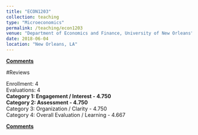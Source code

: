 ```yaml
---
title: "ECON1203"
collection: teaching
type: "Microeconomics"
permalink: /teaching/econ1203
venue: "Department of Economics and Finance, University of New Orleans"
date: 2018-06-04
location: "New Orleans, LA"
---
```


<b>[Comments](/files/econ1203.pdf)</b>

#Reviews

Enrollment: 4<br>
Evaluations: 4<br>
<b>Category 1: Engagement / Interest - 4.750</b><br>
<b>Category 2: Assessment - 4.750</b><br>
Category 3: Organization / Clarity - 4.750<br>
Category 4: Overall Evaluation / Learning - 4.667<br>

<b>[Comments](/files/econ1203.pdf)</b>

